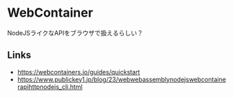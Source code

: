 # WebContainer
NodeJSライクなAPIをブラウザで扱えるらしい？

## Links
- https://webcontainers.io/guides/quickstart
- https://www.publickey1.jp/blog/23/webwebassemblynodejswebcontainerapihttpnodejs_cli.html
